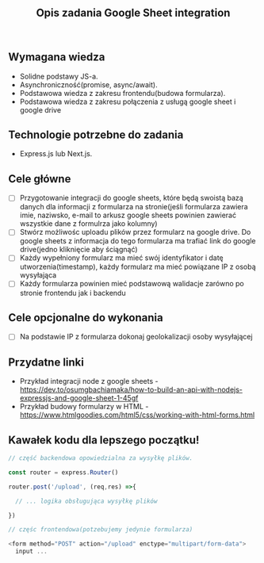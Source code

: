<h2 align="center">Opis zadania Google Sheet integration</h2>

<br>

## Wymagana wiedza
- Solidne podstawy JS-a.
- Asynchroniczność(promise, async/await).
- Podstawowa wiedza z zakresu frontendu(budowa formularza).
- Podstawowa wiedza z zakresu połączenia z usługą google sheet i google drive
 
## Technologie potrzebne do zadania

- Express.js lub Next.js.

## Cele główne

* [ ] Przygotowanie integracji do google sheets, które będą swoistą bazą danych dla informacji z formularza na stronie(jeśli formularza zawiera imie, naziwsko, e-mail to arkusz google sheets powinien zawierać wszystkie dane z formulrza jako kolumny)
* [ ] Stwórz możliwośc uploadu plików przez formularz na google drive. Do google sheets z informacja do tego formularza ma trafiać link do google drive(jedno kliknięcie aby ściągnąć)
* [ ] Każdy wypełniony formularz ma mieć swój identyfikator i datę utworzenia(timestamp), każdy formularz ma mieć powiązane IP z osobą wysyłająca
* [ ] Każdy formularza powinien mieć podstawową walidacje zarówno po stronie frontendu jak i backendu

## Cele opcjonalne do wykonania

* [ ] Na podstawie IP z formularza dokonaj geolokalizacji osoby wysyłającej

## Przydatne linki

- Przykład integracji node z google sheets - https://dev.to/osumgbachiamaka/how-to-build-an-api-with-nodejs-expressjs-and-google-sheet-1-45gf
- Przykład budowy formularzy w HTML - https://www.htmlgoodies.com/html5/css/working-with-html-forms.html

## Kawałek kodu dla lepszego początku!

```javascript
// część backendowa opowiedzialna za wysyłkę plików.

const router = express.Router()

router.post('/upload', (req,res) =>{

  // ... logika obsługująca wysyłkę plików

})

// częśc frontendowa(potzebujemy jedynie formularza)

<form method="POST" action="/upload" enctype="multipart/form-data">
  input ...
```
